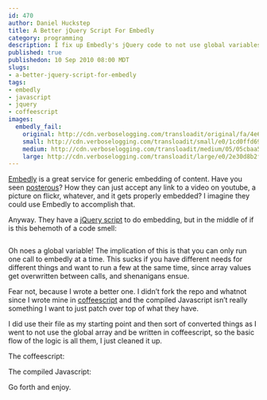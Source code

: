 ```yaml
--- 
id: 470
author: Daniel Huckstep
title: A Better jQuery Script For Embedly
category: programming
description: I fix up Embedly's jQuery code to not use global variables.
published: true
publishedon: 10 Sep 2010 08:00 MDT
slugs: 
- a-better-jquery-script-for-embedly
tags: 
- embedly
- javascript
- jquery
- coffeescript
images: 
  embedly_fail: 
    original: http://cdn.verboselogging.com/transloadit/original/fa/4e6438fe8ea1c2cb22fd75163c338c/embedly-fail.png
    small: http://cdn.verboselogging.com/transloadit/small/e0/1cd0ffd69aa13e40180b9b69bfe08c/embedly-fail.png
    medium: http://cdn.verboselogging.com/transloadit/medium/05/05cbaa540a511832840954e107a892/embedly-fail.png
    large: http://cdn.verboselogging.com/transloadit/large/e0/2e30d8b2f69653c7d12b15a691a2f4/embedly-fail.png
---
```

<p><a href="http://embed.ly/">Embedly</a> is a great service for generic embedding of content. Have you seen <a href="http://posterous.com/">posterous</a>? How they can just accept any link to a video on youtube, a picture on flickr, whatever, and it gets properly embedded? I imagine they could use Embedly to accomplish that.</p>
<p>Anyway. They have a <a href="http://github.com/embedly/embedly-jquery">jQuery script</a> to do embedding, but in the middle of if is this behemoth of a code smell:</p>
<p><figure><img src="http://cdn.verboselogging.com/transloadit/large/e0/2e30d8b2f69653c7d12b15a691a2f4/embedly-fail.png" class=" large" alt="" /></figure></p>
<p>Oh noes a global variable! The implication of this is that you can only run one call to embedly at a time. This sucks if you have different needs for different things and want to run a few at the same time, since array values get overwritten between calls, and shenanigans ensue.</p>
<p>Fear not, because I wrote a better one. I didn&#8217;t fork the repo and whatnot since I wrote mine in <a href="http://jashkenas.github.com/coffee-script/">coffeescript</a> and the compiled Javascript isn&#8217;t really something I want to just patch over top of what they have.</p>
<p>I did use their file as my starting point and then sort of converted things as I went to not use the global array and be written in coffeescript, so the basic flow of the logic is all them, I just cleaned it up.</p>
<p>The coffeescript:</p>
<script src="http://gist.github.com/569273.js?file=jquery.embedly.coffee"></script><p>The compiled Javascript:</p>
<script src="http://gist.github.com/569273.js?file=jquery.embedly.js"></script><p>Go forth and enjoy.</p>
